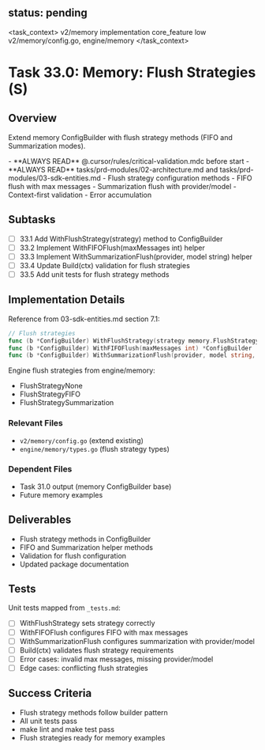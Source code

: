 ## status: pending

<task_context>
<domain>v2/memory</domain>
<type>implementation</type>
<scope>core_feature</scope>
<complexity>low</complexity>
<dependencies>v2/memory/config.go, engine/memory</dependencies>
</task_context>

# Task 33.0: Memory: Flush Strategies (S)

## Overview

Extend memory ConfigBuilder with flush strategy methods (FIFO and Summarization modes).

<critical>
- **ALWAYS READ** @.cursor/rules/critical-validation.mdc before start
- **ALWAYS READ** tasks/prd-modules/02-architecture.md and tasks/prd-modules/03-sdk-entities.md
</critical>

<requirements>
- Flush strategy configuration methods
- FIFO flush with max messages
- Summarization flush with provider/model
- Context-first validation
- Error accumulation
</requirements>

## Subtasks

- [ ] 33.1 Add WithFlushStrategy(strategy) method to ConfigBuilder
- [ ] 33.2 Implement WithFIFOFlush(maxMessages int) helper
- [ ] 33.3 Implement WithSummarizationFlush(provider, model string) helper
- [ ] 33.4 Update Build(ctx) validation for flush strategies
- [ ] 33.5 Add unit tests for flush strategy methods

## Implementation Details

Reference from 03-sdk-entities.md section 7.1:

```go
// Flush strategies
func (b *ConfigBuilder) WithFlushStrategy(strategy memory.FlushStrategy) *ConfigBuilder
func (b *ConfigBuilder) WithFIFOFlush(maxMessages int) *ConfigBuilder
func (b *ConfigBuilder) WithSummarizationFlush(provider, model string, maxTokens int) *ConfigBuilder
```

Engine flush strategies from engine/memory:
- FlushStrategyNone
- FlushStrategyFIFO
- FlushStrategySummarization

### Relevant Files

- `v2/memory/config.go` (extend existing)
- `engine/memory/types.go` (flush strategy types)

### Dependent Files

- Task 31.0 output (memory ConfigBuilder base)
- Future memory examples

## Deliverables

- Flush strategy methods in ConfigBuilder
- FIFO and Summarization helper methods
- Validation for flush configuration
- Updated package documentation

## Tests

Unit tests mapped from `_tests.md`:

- [ ] WithFlushStrategy sets strategy correctly
- [ ] WithFIFOFlush configures FIFO with max messages
- [ ] WithSummarizationFlush configures summarization with provider/model
- [ ] Build(ctx) validates flush strategy requirements
- [ ] Error cases: invalid max messages, missing provider/model
- [ ] Edge cases: conflicting flush strategies

## Success Criteria

- Flush strategy methods follow builder pattern
- All unit tests pass
- make lint and make test pass
- Flush strategies ready for memory examples
